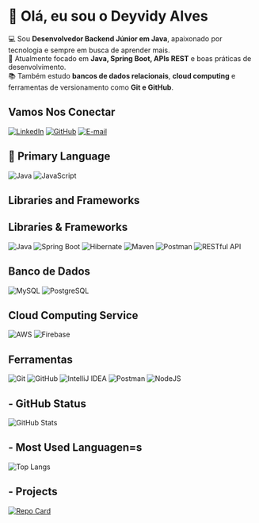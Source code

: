 # 👋 Olá, eu sou o Deyvidy Alves

💻 Sou **Desenvolvedor Backend Júnior em Java**, apaixonado por tecnologia e sempre em busca de aprender mais.  
🚀 Atualmente focado em **Java, Spring Boot, APIs REST** e boas práticas de desenvolvimento.  
📚 Também estudo **bancos de dados relacionais**, **cloud computing** e ferramentas de versionamento como **Git e GitHub**.  

## Vamos Nos Conectar
[![LinkedIn](https://img.shields.io/badge/LinkedIn-black?style=for-the-badge&logo=linkedin&logoColor=white)](https://www.linkedin.com/in/deyvidyalves/) 
[![GitHub](https://img.shields.io/badge/GitHub-black?style=for-the-badge&logo=github&logoColor=white)](https://github.com/Deyvidy-Alves)
[![E-mail](https://img.shields.io/badge/-Email-black?style=for-the-badge&logo=microsoft-outlook&logoColor=007BFF)](mailto:deyvidyalvessilva@gmail.com)

## 🚀 Primary Language

![Java](https://img.shields.io/badge/Java-FFFFFF?style=for-the-badge&logo=openjdk&logoColor=FFFFFF&labelColor=000000&color=000000)
![JavaScript](https://img.shields.io/badge/JavaScript-black?style=for-the-badge&logo=javascript&logoColor=white)

## Libraries and Frameworks

## Libraries & Frameworks

![Java](https://img.shields.io/badge/Java-FFFFFF?style=for-the-badge&logo=openjdk&logoColor=FFFFFF&labelColor=000000&color=000000)
![Spring Boot](https://img.shields.io/badge/Spring%20Boot-FFFFFF?style=for-the-badge&logo=spring&logoColor=FFFFFF&labelColor=000000&color=000000)
![Hibernate](https://img.shields.io/badge/Hibernate-FFFFFF?style=for-the-badge&logo=hibernate&logoColor=FFFFFF&labelColor=000000&color=000000)
![Maven](https://img.shields.io/badge/Maven-FFFFFF?style=for-the-badge&logo=apachemaven&logoColor=FFFFFF&labelColor=000000&color=000000)
![Postman](https://img.shields.io/badge/Postman-FFFFFF?style=for-the-badge&logo=postman&logoColor=FFFFFF&labelColor=000000&color=000000)
![RESTful API](https://img.shields.io/badge/RESTful-FFFFFF?style=for-the-badge&logo=rest&logoColor=FFFFFF&labelColor=000000&color=000000)


## Banco de Dados
![MySQL](https://img.shields.io/badge/MySQL-FFFFFF?style=for-the-badge&logo=mysql&logoColor=FFFFFF&labelColor=000000&color=000000)
![PostgreSQL](https://img.shields.io/badge/PostgreSQL-FFFFFF?style=for-the-badge&logo=postgresql&logoColor=FFFFFF&labelColor=000000&color=000000)

## Cloud Computing Service
![AWS](https://img.shields.io/badge/AWS-FFFFFF?style=for-the-badge&logo=amazonaws&logoColor=FFFFFF&labelColor=000000&color=000000)
![Firebase](https://img.shields.io/badge/FireBase-000?style=for-the-badge&logo=firebase&logoColor=white)


## Ferramentas
![Git](https://img.shields.io/badge/Git-FFFFFF?style=for-the-badge&logo=git&logoColor=FFFFFF&labelColor=000000&color=000000)
![GitHub](https://img.shields.io/badge/GitHub-FFFFFF?style=for-the-badge&logo=github&logoColor=FFFFFF&labelColor=000000&color=000000)
![IntelliJ IDEA](https://img.shields.io/badge/IntelliJ%20IDEA-FFFFFF?style=for-the-badge&logo=intellijidea&logoColor=FFFFFF&labelColor=000000&color=000000)
![Postman](https://img.shields.io/badge/Postman-FFFFFF?style=for-the-badge&logo=postman&logoColor=FFFFFF&labelColor=000000&color=000000)
![NodeJS](https://img.shields.io/badge/node.js-black?style=for-the-badge&logo=node.js&logoColor=white)


## - GitHub Status

![GitHub Stats](https://github-readme-stats.vercel.app/api?username=Deyvidy-Alves&theme=transparent&bg_color=000000&border_color=FF0000&show_icons=true&icon_color=FF0000&title_color=FFFFFF&text_color=FFFFFF)

## - Most Used Languagen=s

![Top Langs](https://github-readme-stats.vercel.app/api/top-langs/?username=Deyvidy-Alves&bg_color=000000&border_color=FF0000&title_color=FF0000&text_color=FFFFFF)

## - Projects

[![Repo Card](https://github-readme-stats.vercel.app/api/pin/?username=Deyvidy-Alves&repo=teste-backend-jr-dEYVIDY&bg_color=000000&border_color=FF0000&show_icons=true&icon_color=FF0000&title_color=FF0000&text_color=FFFFFF)](https://github.com/Deyvidy-Alves/teste-backend-jr-dEYVIDY)
